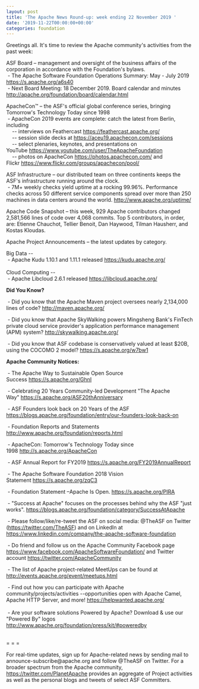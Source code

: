 ```yaml
---
layout: post
title: 'The Apache News Round-up: week ending 22 November 2019 '
date: '2019-11-22T00:00:00+00:00'
categories: foundation
---
```

<p>Greetings all. It's time to review the Apache community's activities from the past week:</p> 
  <p> </p> 
  <p>ASF Board – management and oversight of the business affairs of the corporation in accordance with the Foundation's bylaws. <br />&nbsp;- The Apache Software Foundation Operations Summary: May - July 2019 <a href="https://s.apache.org/a6s40">https://s.apache.org/a6s40</a> <br />&nbsp;- Next Board Meeting: 18 December 2019. Board calendar and minutes <a href="http://apache.org/foundation/board/calendar.html">http://apache.org/foundation/board/calendar.html</a></p> 
  <p>ApacheCon™ – the ASF's official global conference series, bringing Tomorrow's Technology Today since 1998<br />&nbsp;- ApacheCon 2019 events are complete: catch the latest from Berlin<span class="c-message__body" dir="auto" data-qa="message-text">, including&nbsp;<br /></span>&nbsp; &nbsp; -- interviews on Feathercast <a href="https://feathercast.apache.org/">https://feathercast.apache.org/</a><br />&nbsp; &nbsp; -- session slide decks at <a href="https://aceu19.apachecon.com/sessions">https://aceu19.apachecon.com/sessions</a><br />&nbsp; &nbsp; -- select plenaries, keynotes, and presentations on YouTube&nbsp;<a href="https://www.youtube.com/user/TheApacheFoundation">https://www.youtube.com/user/TheApacheFoundation</a><br />&nbsp; &nbsp; -- photos on ApacheCon <a href="https://photos.apachecon.com/">https://photos.apachecon.com/</a> and Flickr&nbsp;<a href="https://www.flickr.com/groups/apachecon/pool/">https://www.flickr.com/groups/apachecon/pool/</a></p> 
  <p>ASF Infrastructure – our distributed team on three continents keeps the ASF's infrastructure running around the clock.<br />&nbsp;-
 7M+ weekly checks yield uptime at a rocking 99.96%. Performance checks 
across 50 different service components spread over more than 250 
machines in data centers around the world.&nbsp;<a href="http://www.apache.org/uptime/">http://www.apache.org/uptime/</a></p>Apache
 Code Snapshot –<span> </span>this week, 929 Apache contributors changed 2,581,566
lines of code 
over 4,068 commits. Top 5 contributors, in order, are: Etienne Chauchot, Tellier Benoit, Dan Haywood, Tilman Hausherr, and Kostas Kloudas.&nbsp; &nbsp; &nbsp; <br /> 
  <p>Apache Project Announcements&nbsp;– the latest updates by category.</p> 
  <p>Big Data --<br />
&nbsp;- Apache Kudu 1.10.1 and 1.11.1 released <a href="https://kudu.apache.org/">https://kudu.apache.org/</a> <br /><br /><span class="il">Cloud</span> Computing --<br />&nbsp;- Apache Libcloud 2.6.1 released <a href="https://libcloud.apache.org">https://libcloud.apache.org/</a> <br /><strong></strong></p> 
  <p><strong>Did You Know?</strong> </p> 
  <p>&nbsp;- Did you know that the Apache Maven project oversees nearly 2,134,000 lines of code? <a target="_blank" class="c-link" href="https://slack-redir.net/link?url=http%3A%2F%2Fmaven.apache.org%2F&amp;v=3" rel="noopener noreferrer">http://maven.apache.org/</a></p> 
  <p>&nbsp;- Did you know that Apache SkyWalking powers Mingsheng Bank's FinTech 
private cloud service provider's application performance management 
(APM) system? <a target="_blank" class="c-link" href="https://slack-redir.net/link?url=http%3A%2F%2Fskywalking.apache.org%2F&amp;v=3" rel="noopener noreferrer">http://skywalking.apache.org/</a> </p> 
  <p>&nbsp;- Did you know that ASF codebase is conservatively valued at least $20B, using the COCOMO 2 model?&nbsp;<a href="https://s.apache.org/w7bw1">https://s.apache.org/w7bw1</a> <br /> </p> 
  <p><strong>Apache Community Notices:</strong></p> 
  <p>&nbsp;- The Apache Way to Sustainable Open Source Success&nbsp;<a href="https://s.apache.org/GhnI">https://s.apache.org/GhnI</a></p> 
  <p>&nbsp;- Celebrating 20 Years Community-led Development &quot;The Apache Way&quot;&nbsp;<a href="https://s.apache.org/ASF20thAnniversary">https://s.apache.org/ASF20thAnniversary</a></p> 
  <p>&nbsp;- ASF Founders look back on 20 Years of the ASF <a href="https://blogs.apache.org/foundation/entry/our-founders-look-back-on">https://blogs.apache.org/foundation/entry/our-founders-look-back-on</a></p> 
  <p>&nbsp;- Foundation Reports and Statements <a href="http://www.apache.org/foundation/reports.html">http://www.apache.org/foundation/reports.html</a></p> 
  <p>&nbsp;- ApacheCon: Tomorrow's Technology Today since 1998&nbsp;<a href="http://s.apache.org/ApacheCon">http://s.apache.org/ApacheCon</a></p> 
  <p>&nbsp;- ASF Annual Report for FY2019&nbsp;<a href="https://s.apache.org/FY2019AnnualReport">https://s.apache.org/FY2019AnnualReport</a></p> 
  <p>&nbsp;- The Apache Software Foundation 2018 Vision Statement&nbsp;<a href="https://s.apache.org/zqC3">https://s.apache.org/zqC3</a></p> 
  <p>&nbsp;- Foundation Statement –Apache Is Open.&nbsp;<a href="https://s.apache.org/PIRA">https://s.apache.org/PIRA</a></p> 
  <div> 
    <p>&nbsp;- &quot;Success at Apache&quot; focuses on the processes behind why the ASF &quot;just works&quot;. <a href="https://blogs.apache.org/foundation/category/SuccessAtApache">https://blogs.apache.org/foundation/category/SuccessAtApache</a></p> 
  </div> 
  <div> 
    <p>&nbsp;- Please follow/like/re-tweet the ASF on social media: @TheASF on Twitter (<a href="https://twitter.com/TheASF">https://twitter.com/TheASF</a>) and on LinkedIn at <a href="https://www.linkedin.com/company/the-apache-software-foundation">https://www.linkedin.com/company/the-apache-software-foundation</a></p> 
    <p>&nbsp;- Do friend and follow us on the Apache Community Facebook page <a href="https://www.facebook.com/ApacheSoftwareFoundation/">https://www.facebook.com/ApacheSoftwareFoundation/</a> and Twitter account <a href="https://twitter.com/ApacheCommunity">https://twitter.com/ApacheCommunity</a></p> 
  </div> 
  <div> 
    <p>&nbsp;- The list of Apache project-related MeetUps can be found at <a href="http://events.apache.org/event/meetups.html">http://events.apache.org/event/meetups.html</a></p> 
  </div><span class="LrzXr"></span><span class="LrzXr"></span> 
  <div>&nbsp;- Find out how you can participate with Apache 
community/projects/activities --opportunities open with Apache Camel, 
Apache HTTP Server, and more! <a href="https://helpwanted.apache.org/">https://helpwanted.apache.org/</a> </div> 
  <div> <br />&nbsp;- Are your software solutions Powered by Apache? Download &amp; use our &quot;Powered By&quot; logos <a href="http://www.apache.org/foundation/press/kit/#poweredby">http://www.apache.org/foundation/press/kit/#poweredby</a></div> 
  <div><br /></div> 
  <div> 
    <p>= = =</p> 
    <p>For real-time updates, sign up for Apache-related news by sending
 mail to announce-subscribe@apache.org and follow @TheASF on Twitter. 
For a broader spectrum from the Apache community, <a href="https://twitter.com/PlanetApache">https://twitter.com/PlanetApache</a> provides an aggregate of Project activities as well as the personal blogs and tweets of select ASF Committers.</p> 
  </div>
